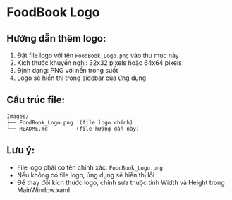 # FoodBook Logo

## Hướng dẫn thêm logo:

1. Đặt file logo với tên `FoodBook_Logo.png` vào thư mục này
2. Kích thước khuyến nghị: 32x32 pixels hoặc 64x64 pixels
3. Định dạng: PNG với nền trong suốt
4. Logo sẽ hiển thị trong sidebar của ứng dụng

## Cấu trúc file:
```
Images/
├── FoodBook_Logo.png  (file logo chính)
└── README.md         (file hướng dẫn này)
```

## Lưu ý:
- File logo phải có tên chính xác: `FoodBook_Logo.png`
- Nếu không có file logo, ứng dụng sẽ hiển thị lỗi
- Để thay đổi kích thước logo, chỉnh sửa thuộc tính Width và Height trong MainWindow.xaml
